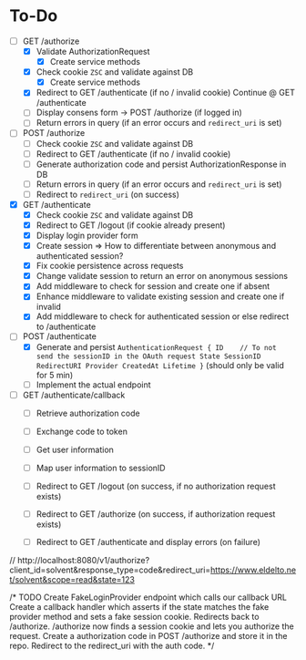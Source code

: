 
# To-Do

- [ ] GET /authorize
  - [x] Validate AuthorizationRequest
    - [x] Create service methods
  - [x] Check cookie `ZSC` and validate against DB
    - [x] Create service methods
  - [x] Redirect to GET /authenticate (if no / invalid cookie)
  Continue @ GET /authenticate
  - [ ] Display consens form -> POST /authorize (if logged in)
  - [ ] Return errors in query (if an error occurs and `redirect_uri` is set)

- [ ] POST /authorize
  - [ ] Check cookie `ZSC` and validate against DB
  - [ ] Redirect to GET /authenticate (if no / invalid cookie)
  - [ ] Generate authorization code and persist AuthorizationResponse in DB
  - [ ] Return errors in query (if an error occurs and `redirect_uri` is set)
  - [ ] Redirect to `redirect_uri` (on success)

- [x] GET /authenticate
  - [x] Check cookie `ZSC` and validate against DB
  - [x] Redirect to GET /logout (if cookie already present)
  - [x] Display login provider form
  - [x] Create session => How to differentiate between anonymous and authenticated session?
  - [x] Fix cookie persistence across requests
  - [x] Change validate session to return an error on anonymous sessions
  - [x] Add middleware to check for session and create one if absent
  - [x] Enhance middleware to validate existing session and create one if invalid
  - [x] Add middleware to check for authenticated session or else redirect to /authenticate

- [ ] POST /authenticate
  - [x] Generate and persist `AuthenticationRequest {
                                ID    // To not send the sessionID in the OAuth request
                                State
                                SessionID
                                RedirectURI
                                Provider
                                CreatedAt
                                Lifetime
                              }` (should only be valid for 5 min)
  - [ ] Implement the actual endpoint
- [ ] GET /authenticate/callback
  - [ ] Retrieve authorization code
  - [ ] Exchange code to token
  - [ ] Get user information
  - [ ] Map user information to sessionID
  - [ ] Redirect to GET /logout (on success, if no authorization request exists)
  - [ ] Redirect to GET /authorize (on success, if authorization request exists)
  - [ ] Redirect to GET /authenticate and display errors (on failure)


// http://localhost:8080/v1/authorize?client_id=solvent&response_type=code&redirect_uri=https://www.eldelto.net/solvent&scope=read&state=123

/* 	TODO
	 	Create FakeLoginProvider endpoint which calls our callback URL
		Create a callback handler which asserts if the state matches the fake provider method
		and sets a fake session cookie. Redirects back to /authorize.
		/authorize now finds a session cookie and lets you authorize the request.
		Create a authorization code in POST /authorize and store it in the repo.
		Redirect to the redirect_uri with the auth code.
*/